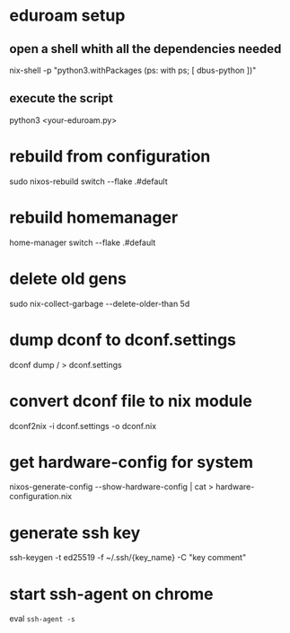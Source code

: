 # eduroam setup
## open a shell whith all the dependencies needed
nix-shell -p "python3.withPackages (ps: with ps; [ dbus-python ])"
## execute the script
python3 <your-eduroam.py>

# rebuild from configuration
sudo nixos-rebuild switch --flake .#default

# rebuild homemanager
home-manager switch --flake .#default

# delete old gens
sudo nix-collect-garbage --delete-older-than 5d

# dump dconf to dconf.settings
dconf dump / > dconf.settings

# convert dconf file to nix module
dconf2nix -i dconf.settings -o dconf.nix

# get hardware-config for system
nixos-generate-config --show-hardware-config  | cat > hardware-configuration.nix

# generate ssh key
ssh-keygen -t ed25519 -f ~/.ssh/{key_name} -C "key comment"

# start ssh-agent on chrome
eval `ssh-agent -s`